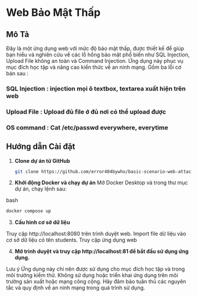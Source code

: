 # Web Bảo Mật Thấp 

## Mô Tả

Đây là một ứng dụng web với mức độ bảo mật thấp, được thiết kế để giúp bạn hiểu và nghiên cứu về các lỗ hổng bảo mật phổ biến như SQL Injection, Upload File không an toàn và Command Injection. Ứng dụng này phục vụ mục đích học tập và nâng cao kiến thức về an ninh mạng. Gồm ba lỗi cơ bản sau :
### SQL Injection : injection mọi ô textbox, textarea xuất hiện trên web
### Upload File : Upload đủ file ở đủ nơi có thể upload được
### OS command : Cat /etc/passwd everywhere, everytime

## Hướng dẫn Cài đặt

1. **Clone dự án từ GitHub**

   ```bash
   git clone https://github.com/error404bywho/basic-scenario-web-attack.git
   
2. **Khởi động Docker và chạy dự án**
Mở Docker Desktop và trong thư mục dự án, chạy lệnh sau:

bash
   ```bash
   docker compose up
   ```
3. **Cấu hình cơ sở dữ liệu**

Truy cập http://localhost:8080 trên trình duyệt web.
Import file dữ liệu vào cơ sở dữ liệu có tên students.
Truy cập ứng dụng web

4. **Mở trình duyệt và truy cập http://localhost:81 để bắt đầu sử dụng ứng dụng.**

Lưu ý
Ứng dụng này chỉ nên được sử dụng cho mục đích học tập và trong môi trường kiểm thử.
Không sử dụng hoặc triển khai ứng dụng trên môi trường sản xuất hoặc mạng công cộng.
Hãy đảm bảo tuân thủ các nguyên tắc và quy định về an ninh mạng trong quá trình sử dụng.

